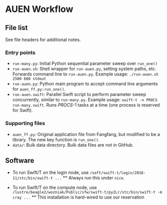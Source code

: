
# AUEN Workflow

## File list

See file headers for additional notes.

### Entry points

* `run-many.py`: Initial Python sequential parameter sweep over `run_one()`
* `run-auen.sh`: Shell wrapper for `run-auen.py`, setting system paths, etc.  Forwards command line to `run-auen.py`.  Example usage: `./run-auen.sh 2500 600 stdout`
* `run-auen.py`: Python main program to accept command line arguments for `auen_ff.py:run_one()`.  
* `run-auen.swift`: Parallel Swift script to perform parameter sweep concurrently, similar to `run-many.py`.  Example usage: `swift-t -n PROCS run-many.swift`.  Runs _PROCS_-1 tasks at a time (one process is reserved for Swift).

### Supporting files

* `auen_ff.py`: Original application file from Fangfang, but modified to be a library.  The new key function is `run_one()`.
* `data/`: Bulk data directory.  Bulk data files are not in GitHub.

## Software

* To run Swift/T on the login node, use `/soft/swift-t/login/2016-11/stc/bin/swift-t ...`
** Always run this under `nice`.

* To run Swift/T on the compute node, use `/lustre/beagle2/wozniak/Public/sfw/swift-t/py2Lr/stc/bin/swift-t -m cray ...`
** This installation is hard-wired to use our reservation
